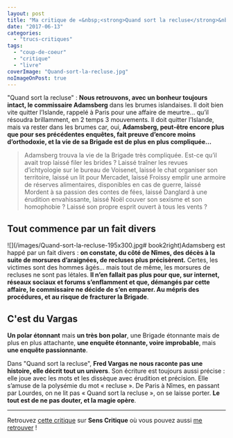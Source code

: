 ```yaml
---
layout: post
title: "Ma critique de «&nbsp;<strong>Quand sort la recluse</strong>&nbsp;» de <em>Fred Vargas</em>"
date: "2017-06-13"
categories: 
  - "trucs-critiques"
tags: 
  - "coup-de-coeur"
  - "critique"
  - "livre"
coverImage: "Quand-sort-la-recluse.jpg"
noImageOnPost: true
---
```


"Quand sort la recluse" : **Nous retrouvons, avec un bonheur toujours intact, le commissaire Adamsberg** dans les brumes islandaises. Il doit bien vite quitter l’Islande, rappelé à Paris pour une affaire de meurtre... qu’il résoudra brillamment, en 2 temps 3 mouvements. Il doit quitter l’Islande, mais va rester dans les brumes car, oui, **Adamsberg, peut-être encore plus que pour ses précédentes enquêtes, fait preuve d’encore moins d’orthodoxie, et la vie de sa Brigade est de plus en plus compliquée...**

<blockquote class="citation">Adamsberg trouva la vie de la Brigade très compliquée. Est-ce qu’il avait trop laissé filer les brides ? Laissé traîner les revues d’ichtyologie sur le bureau de Voisenet, laissé le chat organiser son territoire, laissé un lit pour Mercadet, laissé Froissy emplir une armoire de réserves alimentaires, disponibles en cas de guerre, laissé Mordent à sa passion des contes de fées, laissé Danglard à une érudition envahissante, laissé Noël couver son sexisme et son homophobie ? Laissé son propre esprit ouvert à tous les vents&nbsp;?</blockquote>

## Tout commence par un fait divers

![](/images/Quand-sort-la-recluse-195x300.jpg# book2right)Adamsberg est happé par un fait divers : **on constate, du côté de Nîmes, des décès à la suite de morsures d’araignées, de recluses plus précisèrent.** Certes, les victimes sont des hommes âgés... mais tout de même, les morsures de recluses ne sont pas létales. **Il n’en fallait pas plus pour que, sur internet, réseaux sociaux et forums s’enflamment et que, démangés par cette affaire, le commissaire ne décide de s’en emparer. Au mépris des procédures, et au risque de fracturer la Brigade**.

## C'est du Vargas

**Un polar étonnant** mais **un très bon polar**, une Brigade étonnante mais de plus en plus attachante, **une enquête étonnante, voire improbable**, mais **une enquête passionnante**.

Dans "Quand sort la recluse", **Fred Vargas ne nous raconte pas une histoire, elle décrit tout un univers**. Son écriture est toujours aussi précise : elle joue avec les mots et les dissèque avec érudition et précision. Elle s’amuse de la polysémie du mot « recluse ». De Paris à Nîmes, en passant par Lourdes, on ne lit pas « Quand sort la recluse », on se laisse porter. **Le tout est de ne pas douter, et la magie opère**.

* * *

Retrouvez [cette critique](https://www.senscritique.com/livre/Quand_sort_la_recluse/critique/130348714) sur **Sens Critique** où vous pouvez aussi [me retrouver](http://www.senscritique.com/Arnaud_Malon) !
